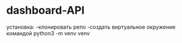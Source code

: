 # dashboard-API

установка:
-клонировать репо
-создать виртуальное окружение командой python3 -m venv venv
